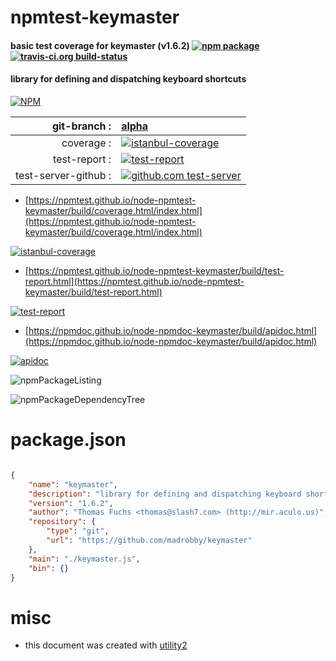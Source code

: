 # npmtest-keymaster

#### basic test coverage for  keymaster (v1.6.2)  [![npm package](https://img.shields.io/npm/v/npmtest-keymaster.svg?style=flat-square)](https://www.npmjs.org/package/npmtest-keymaster) [![travis-ci.org build-status](https://api.travis-ci.org/npmtest/node-npmtest-keymaster.svg)](https://travis-ci.org/npmtest/node-npmtest-keymaster)

#### library for defining and dispatching keyboard shortcuts

[![NPM](https://nodei.co/npm/keymaster.png?downloads=true&downloadRank=true&stars=true)](https://www.npmjs.com/package/keymaster)

| git-branch : | [alpha](https://github.com/npmtest/node-npmtest-keymaster/tree/alpha)|
|--:|:--|
| coverage : | [![istanbul-coverage](https://npmtest.github.io/node-npmtest-keymaster/build/coverage.badge.svg)](https://npmtest.github.io/node-npmtest-keymaster/build/coverage.html/index.html)|
| test-report : | [![test-report](https://npmtest.github.io/node-npmtest-keymaster/build/test-report.badge.svg)](https://npmtest.github.io/node-npmtest-keymaster/build/test-report.html)|
| test-server-github : | [![github.com test-server](https://npmtest.github.io/node-npmtest-keymaster/GitHub-Mark-32px.png)](https://npmtest.github.io/node-npmtest-keymaster/build/app/index.html) | | build-artifacts : | [![build-artifacts](https://npmtest.github.io/node-npmtest-keymaster/glyphicons_144_folder_open.png)](https://github.com/npmtest/node-npmtest-keymaster/tree/gh-pages/build)|

- [https://npmtest.github.io/node-npmtest-keymaster/build/coverage.html/index.html](https://npmtest.github.io/node-npmtest-keymaster/build/coverage.html/index.html)

[![istanbul-coverage](https://npmtest.github.io/node-npmtest-keymaster/build/screenCapture.buildCi.browser.%252Ftmp%252Fbuild%252Fcoverage.lib.html.png)](https://npmtest.github.io/node-npmtest-keymaster/build/coverage.html/index.html)

- [https://npmtest.github.io/node-npmtest-keymaster/build/test-report.html](https://npmtest.github.io/node-npmtest-keymaster/build/test-report.html)

[![test-report](https://npmtest.github.io/node-npmtest-keymaster/build/screenCapture.buildCi.browser.%252Ftmp%252Fbuild%252Ftest-report.html.png)](https://npmtest.github.io/node-npmtest-keymaster/build/test-report.html)

- [https://npmdoc.github.io/node-npmdoc-keymaster/build/apidoc.html](https://npmdoc.github.io/node-npmdoc-keymaster/build/apidoc.html)

[![apidoc](https://npmdoc.github.io/node-npmdoc-keymaster/build/screenCapture.buildCi.browser.%252Ftmp%252Fbuild%252Fapidoc.html.png)](https://npmdoc.github.io/node-npmdoc-keymaster/build/apidoc.html)

![npmPackageListing](https://npmtest.github.io/node-npmtest-keymaster/build/screenCapture.npmPackageListing.svg)

![npmPackageDependencyTree](https://npmtest.github.io/node-npmtest-keymaster/build/screenCapture.npmPackageDependencyTree.svg)



# package.json

```json

{
    "name": "keymaster",
    "description": "library for defining and dispatching keyboard shortcuts",
    "version": "1.6.2",
    "author": "Thomas Fuchs <thomas@slash7.com> (http://mir.aculo.us)",
    "repository": {
        "type": "git",
        "url": "https://github.com/madrobby/keymaster"
    },
    "main": "./keymaster.js",
    "bin": {}
}
```



# misc
- this document was created with [utility2](https://github.com/kaizhu256/node-utility2)
